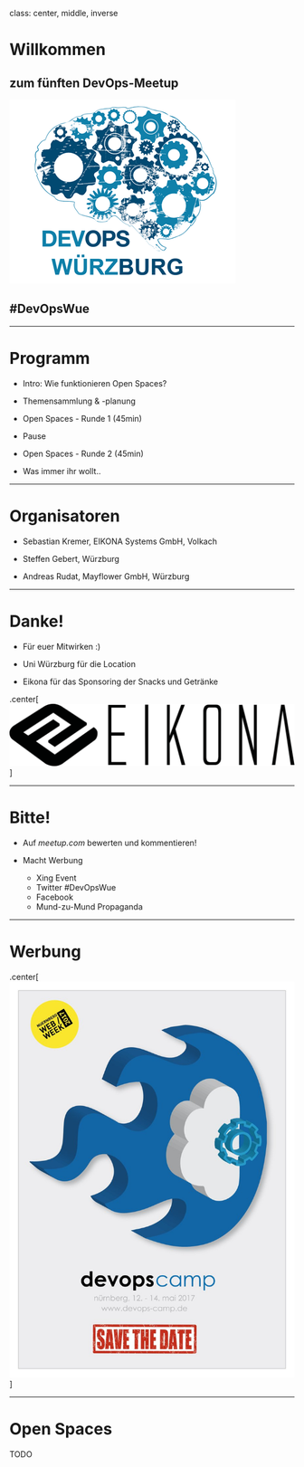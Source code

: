 class: center, middle, inverse

# Willkommen

## zum fünften DevOps-Meetup
![Default-aligned image](images/devops_s.png)

## #DevOpsWue

---

# Programm

- Intro: Wie funktionieren Open Spaces?

- Themensammlung & -planung

- Open Spaces - Runde 1 (45min)

- Pause

- Open Spaces - Runde 2 (45min)

- Was immer ihr wollt..

---
# Organisatoren

- Sebastian Kremer, EIKONA Systems GmbH, Volkach

- Steffen Gebert, Würzburg

- Andreas Rudat, Mayflower GmbH, Würzburg


---
# Danke!

- Für euer Mitwirken :)

- Uni Würzburg für die Location

- Eikona für das Sponsoring der Snacks und Getränke

.center[![:scale 40%](images/eikona.svg)]

---
# Bitte!

- Auf _meetup.com_ bewerten und kommentieren!

- Macht Werbung
  - Xing Event
  - Twitter #DevOpsWue
  - Facebook
  - Mund-zu-Mund Propaganda

---
# Werbung

.center[![:scale 60%](images/devops-camp.jpg)]

---
# Open Spaces

TODO

